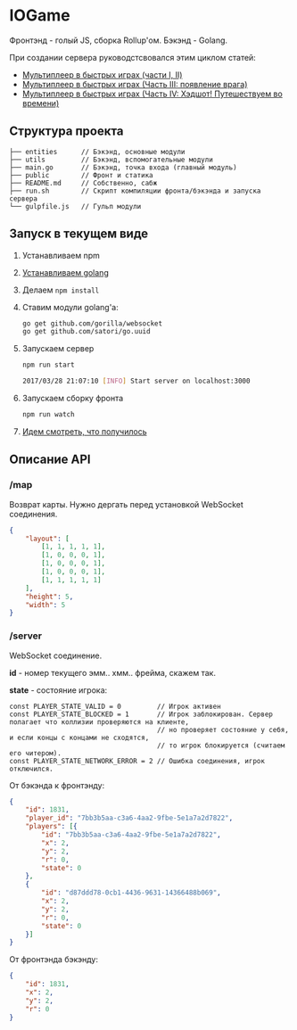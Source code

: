 IOGame
======

Фронтэнд - голый JS, сборка Rollup'ом. Бэкэнд - Golang.

При создании сервера руководстсвовался этим циклом статей:
- [Мультиплеер в быстрых играх (части I, II)](https://habrahabr.ru/post/302394/)
- [Мультиплеер в быстрых играх (Часть III: появление врага)](https://habrahabr.ru/post/302834/)
- [Мультиплеер в быстрых играх (Часть IV: Хэдшот! Путешествуем во времени)](https://habrahabr.ru/post/303006/)

Структура проекта
-----------------
```text
├── entities      // Бэкэнд, основные модули
├── utils         // Бэкэнд, вспомогательные модули
├── main.go       // Бэкэнд, точка входа (главный модуль)
├── public        // Фронт и статика
├── README.md     // Собственно, сабж
├── run.sh        // Скрипт компиляции фронта/бэкэнда и запуска сервера
└── gulpfile.js   // Гульп модули
```

Запуск в текущем виде
---------------------

1. Устанавливаем npm
2. [Устанавливаем golang](https://golang.org/doc/install)
3. Делаем `npm install`
4. Ставим модули golang'а:

	```bash
	go get github.com/gorilla/websocket
	go get github.com/satori/go.uuid
	```

5. Запускаем сервер

	```bash
    npm run start

    2017/03/28 21:07:10 [INFO] Start server on localhost:3000
	```

6. Запускаем сборку фронта
    
    ```bash
    npm run watch
    ```

6. [Идем смотреть, что получилось](http://localhost:3000)

Описание API
------------

### /map
Возврат карты. Нужно дергать перед установкой WebSocket соединения.
```json
{
	"layout": [
		[1, 1, 1, 1, 1],
		[1, 0, 0, 0, 1],
		[1, 0, 0, 0, 1],
		[1, 0, 0, 0, 1],
		[1, 1, 1, 1, 1]
	],
	"height": 5,
	"width": 5
}
```

### /server
WebSocket соединение.

**id** - номер текущего эмм.. хмм.. фрейма, скажем так.

**state** - состояние игрока:
```golang
const PLAYER_STATE_VALID = 0         // Игрок активен
const PLAYER_STATE_BLOCKED = 1       // Игрок заблокирован. Сервер полагает что коллизии проверяются на клиенте,
                                     // но проверяет состояние у себя, и если концы с концами не сходятся,
                                     // то игрок блокируется (считаем его читером).
const PLAYER_STATE_NETWORK_ERROR = 2 // Ошибка соединения, игрок отключился.
```

От бэкэнда к фронтэнду:
```json
{
	"id": 1831,
	"player_id": "7bb3b5aa-c3a6-4aa2-9fbe-5e1a7a2d7822",
	"players": [{
		"id": "7bb3b5aa-c3a6-4aa2-9fbe-5e1a7a2d7822",
		"x": 2,
		"y": 2,
		"r": 0,
		"state": 0
	},
	{
		"id": "d87ddd78-0cb1-4436-9631-14366488b069",
		"x": 2,
		"y": 2,
		"r": 0,
		"state": 0
	}]
}
```
От фронтэнда бэкэнду:
```json
{
	"id": 1831,
	"x": 2,
	"y": 2,
	"r": 0
}
```


